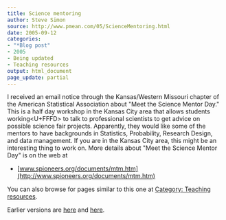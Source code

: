 ```yaml
---
title: Science mentoring
author: Steve Simon
source: http://www.pmean.com/05/ScienceMentoring.html
date: 2005-09-12
categories:
- "*Blog post"
- 2005
- Being updated
- Teaching resources
output: html_document
page_update: partial
---
```


I received an email notice through the Kansas/Western Missouri chapter
of the American Statistical Association about "Meet the Science Mentor
Day." This is a half day workshop in the Kansas City area that allows
students working<U+FFFD> to talk to professional scientists to get advice on
possible science fair projects. Apparently, they would like some of the
mentors to have backgrounds in Statistics, Probability, Research Design,
and data management. If you are in the Kansas City area, this might be
an interesting thing to work on. More details about "Meet the Science
Mentor Day" is on the web at

- [www.spioneers.org/documents/mtm.htm](http://www.spioneers.org/documents/mtm.htm)

You can also browse
for pages similar to this one at [Category: Teaching
resources](../category/TeachingResources.html).

Earlier versions are [here][sim1] and [here][sim2].

[sim1]: http://www.pmean.com/05/ScienceMentoring.html
[sim2]: http://new.pmean.com/science-mentoring/
